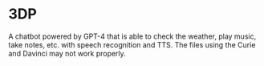 # 3DP
A chatbot powered by GPT-4 that is able to check the weather, play music, take notes, etc. with speech recognition and TTS.
The files using the Curie and Davinci may not work properly. 
